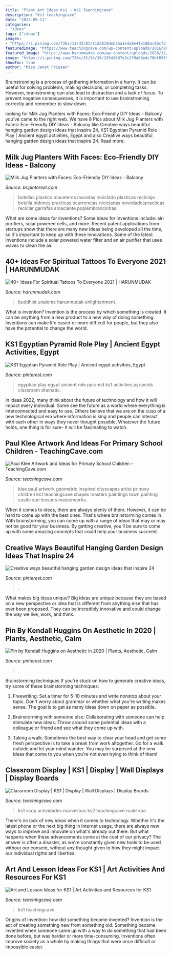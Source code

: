 ```yaml
---
title: "Plant Art Ideas Ks1 ~ Ks1 Teachingcave"
description: "Ks1 teachingcave"
date: "2023-09-11"
categories:
- "ideas"
tags: ["ideas"]
images:
- "https://i.pinimg.com/736x/11/d3/81/11d3819deb3ba1eda8e41e180ac8bcfd.jpg"
featuredImage: "https://www.teachingcave.com/wp-content/uploads/2016/06/klee-4.jpg"
featured_image: "https://www.harunmudak.com/wp-content/uploads/2020/12/spiritual-tattoos-23-1152x1536.jpg"
image: "https://i.pinimg.com/736x/15/54/36/15543697e3c2f9a68e4c78bf69f004aa.jpg"
ShowToc: true
author: "Miss Janet Friesen"
---
```



Brainstroming is a process of gathering information in a hurry. It can be useful for solving problems, making decisions, or completing tasks. However, brainstroming can also lead to distraction and a lack of focus. To prevent negative consequences, it is important to use brainstroming correctly and remember to slow down.

	

		
looking for Milk Jug Planters with Faces: Eco-Friendly DIY Ideas - Balcony you've came to the right web. We have 8 Pics about Milk Jug Planters with Faces: Eco-Friendly DIY Ideas - Balcony like Creative ways beautiful hanging garden design ideas that inspire 24, KS1 Egyptian Pyramid Role Play | Ancient egypt activities, Egypt and also Creative ways beautiful hanging garden design ideas that inspire 24. Read more:
		
    
## Milk Jug Planters With Faces: Eco-Friendly DIY Ideas - Balcony

<img loading=lazy src="https://i.pinimg.com/736x/15/54/36/15543697e3c2f9a68e4c78bf69f004aa.jpg" onerror="this.onerror=null;this.src='https://tse3.mm.bing.net/th?id=OIP.WX7qHiBGzviQe069jjwlOgHaJ4&amp;pid=15.1';" alt="Milk Jug Planters with Faces: Eco-Friendly DIY Ideas - Balcony">

_Source: br.pinterest.com_

>botellas plastico maceteros macetas reciclado plasticas reciclaje botella bidones practicas ocurrencias recicladas novedadespracticas reciclar garrafas amaciante poplembrancinhas. 

	

What are some ideas for inventions?
Some ideas for inventions include: air-purifiers, solar powered cells, and more. Recent patent applications from startups show that there are many new ideas being developed all the time, so it's important to keep up with these innovations. Some of the latest inventions include a solar powered water filter and an air purifier that uses waves to clean the air.

    
## 40+ Ideas For Spiritual Tattoos To Everyone 2021 | HARUNMUDAK

<img loading=lazy src="https://www.harunmudak.com/wp-content/uploads/2020/12/spiritual-tattoos-23-1152x1536.jpg" onerror="this.onerror=null;this.src='https://tse4.mm.bing.net/th?id=OIP.K8jynnELtW_geg6xLH7xdgHaJ4&amp;pid=15.1';" alt="40+ Ideas For Spiritual Tattoos To Everyone 2021 | HARUNMUDAK">

_Source: harunmudak.com_

>buddhist unalome harunmudak enlightenment. 

	

What is invention?
Invention is the process by which something is created. It can be anything from a new product to a new way of doing something. Inventions can make life easier or more difficult for people, but they also have the potential to change the world.

    
## KS1 Egyptian Pyramid Role Play | Ancient Egypt Activities, Egypt

<img loading=lazy src="https://i.pinimg.com/736x/31/f3/c7/31f3c73f678a4af3dfe9a14295912db1--egyptian-pyramid-role-play.jpg" onerror="this.onerror=null;this.src='https://tse3.mm.bing.net/th?id=OIP.R_E-ZeTGq9a-k1gz2xVLhQHaJ3&amp;pid=15.1';" alt="KS1 Egyptian Pyramid Role Play | Ancient egypt activities, Egypt">

_Source: pinterest.com_

>egyptian play egypt ancient role pyramid ks1 activities pyramids classroom dramatic. 

	

In ideas 2022, many think about the future of technology and how it will impact every individual. Some see the future as a world where everything is interconnected and easy to use. Others believe that we are on the cusp of a new technological era where information is king and people can interact with each other in ways they never thought possible. Whatever the future holds, one thing is for sure- it will be fascinating to watch.

    
## Paul Klee Artwork And Ideas For Primary School Children - TeachingCave.com

<img loading=lazy src="https://www.teachingcave.com/wp-content/uploads/2016/06/klee-4.jpg" onerror="this.onerror=null;this.src='https://tse4.mm.bing.net/th?id=OIP.0_2ShquX2LIDzuLvfAk2zAHaLE&amp;pid=15.1';" alt="Paul Klee Artwork and Ideas for Primary School Children - TeachingCave.com">

_Source: teachingcave.com_

>klee paul artwork geometric inspired cityscapes artist primary children ks1 teachingcave shapes masters paintings town painting castle sun lessons masterworks. 

	

When it comes to ideas, there are always plenty of them. However, it can be hard to come up with the best ones. That's where brainstorming comes in. With brainstorming, you can come up with a range of ideas that may or may not be good for your business. By getting creative, you'll be sure to come up with some amazing concepts that could help your business succeed.

    
## Creative Ways Beautiful Hanging Garden Design Ideas That Inspire 24

<img loading=lazy src="https://i.pinimg.com/736x/11/d3/81/11d3819deb3ba1eda8e41e180ac8bcfd.jpg" onerror="this.onerror=null;this.src='https://tse4.mm.bing.net/th?id=OIP.USWhMCJxzuDEdTZmn22q2wHaNK&amp;pid=15.1';" alt="Creative ways beautiful hanging garden design ideas that inspire 24">

_Source: pinterest.com_

>. 

	

What makes big ideas unique?
Big ideas are unique because they are based on a new perspective or idea that is different from anything else that has ever been proposed. They can be incredibly innovative and could change the way we live, work, and think.

    
## Pin By Kendall Huggins On Aesthetic In 2020 | Plants, Aesthetic, Calm

<img loading=lazy src="https://i.pinimg.com/736x/fb/e1/3a/fbe13a7ff02d2f8be7996e6f0fb4ce02.jpg" onerror="this.onerror=null;this.src='https://tse3.mm.bing.net/th?id=OIP.cK-AL_Dyw0ID2Ujgds9iOAHaJ3&amp;pid=15.1';" alt="Pin by Kendall Huggins on Aesthetic in 2020 | Plants, Aesthetic, Calm">

_Source: pinterest.com_

>. 

	

Brainstorming techniques
If you're stuck on how to generate creative ideas, try some of these brainstorming techniques:
1. Freewriting: Set a timer for 5-10 minutes and write nonstop about your topic. Don't worry about grammar or whether what you're writing makes sense. The goal is to get as many ideas down on paper as possible.

2. Brainstorming with someone else: Collaborating with someone can help stimulate new ideas. Throw around some potential ideas with a colleague or friend and see what they come up with.

3. Taking a walk: Sometimes the best way to clear your head and get some fresh perspective is to take a break from work altogether. Go for a walk outside and let your mind wander. You may be surprised at the new ideas that come to you when you're not even trying to think of them!

    
## Classroom Display | KS1 | Display | Wall Displays | Display Boards

<img loading=lazy src="https://www.teachingcave.com/wp-content/uploads/2013/10/Lit-display-1.jpg" onerror="this.onerror=null;this.src='https://tse4.mm.bing.net/th?id=OIP.ZrPETOqOuVEa2ItQe4IyCwHaJ6&amp;pid=15.1';" alt="Classroom Display | KS1 | Display | Wall Displays | Display Boards">

_Source: teachingcave.com_

>ks1 vcop actividades marvellous ks2 teachingcave roald vba. 

	

There's no lack of new ideas when it comes to technology. Whether it's the latest phone or the next big thing in internet usage, there are always new ways to improve and innovate on what's already out there. But what happens when these advancements come at the cost of our privacy? The answer is often a disaster, as we're constantly given new tools to be used without our consent, without any thought given to how they might impact our individual rights and liberties.

    
## Art And Lesson Ideas For KS1 | Art Activities And Resources For KS1

<img loading=lazy src="https://www.teachingcave.com/wp-content/uploads/2013/11/animal-art.jpg" onerror="this.onerror=null;this.src='https://tse1.mm.bing.net/th?id=OIP.JDDepR3Cm70xP143TLl2BwAAAA&amp;pid=15.1';" alt="Art and Lesson Ideas for KS1 | Art Activities and Resources for KS1">

_Source: teachingcave.com_

>ks1 teachingcave. 

	

Origins of invention: how did something become invented?
Invention is the act of creating something new from something old. Something became invented when someone came up with a way to do something that had been done before, but was harder or more time-consuming. Inventions often improve society as a whole by making things that were once difficult or impossible easier.


